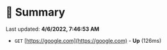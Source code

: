 # 📖 Summary
Last updated: **4/6/2022, 7:46:53 AM**

- `GET` [https://google.com](https://google.com) - **Up** (126ms)
